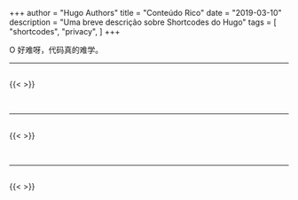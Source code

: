 +++
author = "Hugo Authors"
title = "Conteúdo Rico"
date = "2019-03-10"
description = "Uma breve descrição sobre Shortcodes do Hugo"
tags = [
    "shortcodes",
    "privacy",
]
+++

O 好难呀，代码真的难学。
<!--more-->
---

## 

{{<  >}}

<br>

---

## 

{{<  >}}

<br>

---

## 

{{<  >}}
